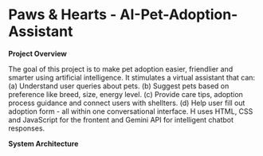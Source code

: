 # Paws & Hearts - AI-Pet-Adoption-Assistant
**Project Overview**

The goal of this project is to make pet adoption easier, friendlier and smarter using artificial intelligence. It stimulates a virtual assistant that can: (a) Understand user queries about pets. (b) Suggest pets based on preference like breed, size, energy level. (c) Provide care tips, adoption process guidance and connect users with shellters. (d) Help user fill out adoption form - all within one conversational interface.
H uses HTML, CSS and JavaScript for the frontent and Gemini API for intelligent chatbot responses.

**System Architecture**
